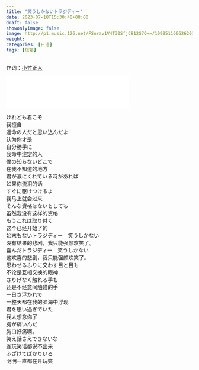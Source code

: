 ```yaml
---
title: "笑うしかないトラジディー"
date: 2023-07-18T15:30:40+08:00
draft: false
showonlyimage: false
image: http://p1.music.126.net/FSnrav1V4T30SfjC812S7Q==/109951166626201682.jpg
weight: 
categories: [日语]
tags: [信箱]
---
```


作词：[小竹正人](https://music.163.com/#/song?id=1897366431)

<!--more-->

<iframe frameborder="no" border="0" marginwidth="0" marginheight="0" width=330 height=86 src="//music.163.com/outchain/player?type=2&id=1897366431&auto=0&height=66"></iframe>

けれども君こそ  
我擅自  
運命の人だと思い込んだよ  
认为你才是  
自分勝手に  
我命中注定的人  
僕の知らないどこで  
在我不知道的地方  
君が涙にくれている時があれば  
如果你流泪的话  
すぐに駆けつけるよ  
我马上就会过来  
そんな資格はないとしても  
虽然我没有这样的资格  
もうこれは取り付く  
这个已经开始了的  
始末もないトラジディー　笑うしかない  
没有结果的悲剧，我只能强颜欢笑了。  
喜んだトラジディー　笑うしかない  
这欢喜的悲剧，我只能强颜欢笑了。  
思わせるふりに交わす目と目も  
不论是互相交换的眼神  
さりげなく触れる手も  
还是不经意间触碰的手  
一日さ浮かれで  
一整天都在我的脑海中浮现  
君を思い過ぎでいた  
我太想念你了  
胸が痛いんだ  
胸口好痛啊。  
笑え話さえできないな  
连玩笑话都说不出来  
ふざけてばかりいる  
明明一直都在开玩笑  
